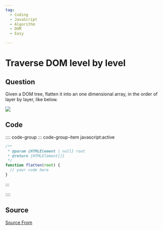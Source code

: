 ```yaml
---
tag:
  - Coding
  - JavaScript
  - Algorithm
  - DOM
  - Easy

---
```

  
# Traverse DOM level by level

## Question
Given a DOM tree, flatten it into an one dimensional array, in the order of layer by layer, like below.

![](https://ewr1.vultrobjects.com/bfe/img/ykqFdOIOaXFyn2uZ8h5Lt02sFaYb5eZ8_1063x546_1598232821941.png)

## Code
:::: code-group
::: code-group-item javascript:active
```javascript
/**
 * @param {HTMLElement | null} root
 * @return {HTMLElement[]}
 */
function flatten(root) {
  // your code here
}
```
:::
    
::::



##  Source
[Source From](https://bigfrontend.dev/problem/Traverse-DOM-level-by-level)

  